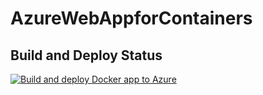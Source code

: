 # AzureWebAppforContainers

## Build and Deploy Status
[![Build and deploy Docker app to Azure](https://github.com/RPagels/AzureWebAppforContainers/actions/workflows/Build%20and%20deploy%20Docker%20app.yml/badge.svg)](https://github.com/RPagels/AzureWebAppforContainers/actions/workflows/Build%20and%20deploy%20Docker%20app.yml)
